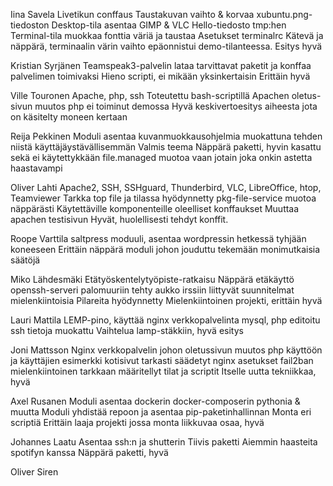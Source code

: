 Iina Savela
Livetikun conffaus
Taustakuvan vaihto & korvaa xubuntu.png-tiedoston
Desktop-tila asentaa GIMP & VLC
Hello-tiedosto tmp:hen
Terminal-tila muokkaa fonttia väriä ja taustaa
Asetukset terminalrc
Kätevä ja näppärä, terminaalin värin vaihto epäonnistui demo-tilanteessa.
Esitys hyvä

Kristian Syrjänen
Teamspeak3-palvelin
lataa tarvittavat paketit ja konffaa palvelimen toimivaksi
Hieno scripti, ei mikään yksinkertaisin
Erittäin hyvä

Ville Touronen
Apache, php, ssh
Toteutettu bash-scriptillä
Apachen oletus-sivun muutos
php ei toiminut demossa
Hyvä keskivertoesitys aiheesta jota on käsitelty moneen kertaan

Reija Pekkinen
Moduli asentaa kuvanmuokkausohjelmia  muokattuna tehden niistä käyttäjäystävällisemmän
Valmis teema 
Näppärä paketti, hyvin kasattu sekä ei käytettykkään file.managed muotoa vaan jotain
joka onkin astetta haastavampi

Oliver Lahti
Apache2, SSH, SSHguard, Thunderbird, VLC, LibreOffice, htop, Teamviewer
Tarkka top file ja tilassa hyödynnetty pkg-file-service muotoa näppärästi
Käytettäville komponenteille oleelliset konffaukset
Muuttaa apachen testisivun
Hyvät, huolellisesti tehdyt konffit.

Roope Varttila
saltpress moduuli, asentaa wordpressin hetkessä tyhjään koneeseen
Erittäin näppärä moduli johon jouduttu tekemään monimutkaisia säätöjä

Miko Lähdesmäki
Etätyöskentelytyöpiste-ratkaisu
Näppärä etäkäyttö
openssh-serveri
palomuuriin tehty aukko
irssiin liittyvät suunnitelmat mielenkiintoisia
Pilareita hyödynnetty
Mielenkiintoinen projekti, erittäin hyvä

Lauri Mattila
LEMP-pino, käyttää nginx verkkopalvelinta
mysql, php editoitu
ssh tietoja muokattu
Vaihtelua lamp-stäkkiin, hyvä esitys

Joni Mattsson
Nginx verkkopalvelin johon oletussivun muutos php käyttöön ja käyttäjien esimerkki kotisivut
tarkasti säädetyt nginx asetukset
fail2ban mielenkiintoinen
tarkkaan määritellyt tilat ja scriptit
Itselle uutta tekniikkaa, hyvä

Axel Rusanen
Moduli asentaa dockerin docker-composerin pythonia & muutta
Moduli yhdistää repoon ja asentaa pip-paketinhallinnan
Monta eri scriptiä
Erittäin laaja projekti jossa monta liikkuvaa osaa, hyvä

Johannes Laatu
Asentaa ssh:n ja shutterin
Tiivis paketti
Aiemmin haasteita spotifyn kanssa
Näppärä paketti, hyvä

Oliver Siren


